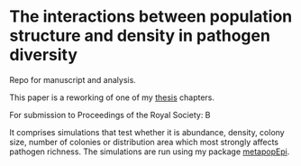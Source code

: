 
The interactions between population structure and density in pathogen diversity
================================================================================

Repo for manuscript and analysis.

This paper is a reworking of one of my [thesis](https://github.com/timcdlucas/PhDThesis) chapters.

For submission to Proceedings of the Royal Society: B

It comprises simulations that test whether it is abundance, density, colony size, number of colonies or distribution area which most strongly affects pathogen richness.
The simulations are run using my package [metapopEpi](https://github.com/timcdlucas/metapopEpi).

